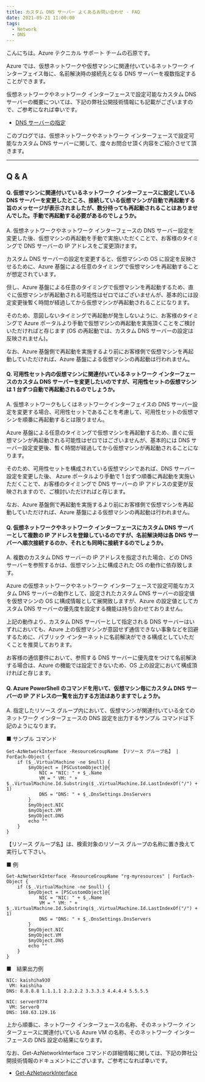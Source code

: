 ```yaml
---
title: カスタム DNS サーバー よくあるお問い合わせ - FAQ
date: 2021-05-21 11:00:00 
tags:
  - Network
  - DNS
---
```


こんにちは。Azure テクニカル サポート チームの石原です。

Azure では、仮想ネットワークや仮想マシンに関連付いているネットワーク インターフェイス毎に、名前解決時の接続先となる DNS サーバーを複数指定することができます。

仮想ネットワークやネットワーク インターフェースで設定可能なカスタム DNS サーバーの概要については、下記の弊社公開技術情報にも記載がございますので、ご参考になれば幸いです。

* [DNS サーバーの指定](https://docs.microsoft.com/ja-jp/azure/virtual-network/virtual-networks-name-resolution-for-vms-and-role-instances#specify-dns-servers)

このブログでは、仮想ネットワークやネットワーク インターフェースで設定可能なカスタム DNS サーバーに関して、度々お問合せ頂く内容をご紹介させて頂きます。

<!-- more -->

---

## Q & A

#### Q. 仮想マシンに関連付いているネットワーク インターフェースに設定している DNS サーバーを変更したところ、接続している仮想マシンが自動で再起動する旨のメッセージが表示されましたが、数分待っても再起動されることはありませんでした。手動で再起動する必要があるのでしょうか。

A. 仮想ネットワークやネットワーク インターフェースの DNS サーバー設定を変更した後、仮想マシンの再起動を手動で実施いただくことで、お客様のタイミングで DNS サーバーの IP アドレスをご変更頂けます。

カスタム DNS サーバーの設定を変更すると、仮想マシンの OS に設定を反映させるために、Azure 基盤による任意のタイミングで仮想マシンを再起動することが想定されています。

但し、Azure 基盤による任意のタイミングで仮想マシンを再起動するため、直ぐに仮想マシンが再起動される可能性はゼロではございませんが、基本的には設定変更後暫く時間が経過してから仮想マシンが再起動されることになります。

そのため、意図しないタイミングで再起動が発生しないように、お客様のタイミングで Azure ポータルより手動で仮想マシンの再起動を実施頂くことをご検討いただければと存じます (OS の再起動では、カスタム DNS サーバーの設定は反映されません)。

なお、Azure 基盤側で再起動を実施するより前にお客様側で仮想マシンを再起動していただければ、Azure 基盤による仮想マシンの再起動は行われません。


#### Q. 可用性セット内の仮想マシンに関連付いているネットワーク インターフェースのカスタム DNS サーバーを変更したいのですが、可用性セットの仮想マシンは 1 台ずつ自動で再起動されるのでしょうか。

A. 仮想ネットワークもしくはネットワークインターフェイスの DNS サーバー設定を変更する場合、可用性セットであることを考慮して、可用性セットの仮想マシンを順番に再起動するとは限りません。

Azure 基盤による任意のタイミングで仮想マシンを再起動するため、直ぐに仮想マシンが再起動される可能性はゼロではございませんが、基本的には DNS サーバー設定変更後、暫く時間が経過してから仮想マシンが再起動されることになります。

そのため、可用性セットを構成されている仮想マシンであれば、DNS サーバー設定を変更した後、 Azure ポータルより手動で 1 台ずつ順番に再起動を実施いただくことで、お客様のタイミングで DNS サーバーの IP アドレスの変更が反映されますので、ご検討いただければと存じます。

なお、Azure 基盤側で再起動を実施するより前にお客様側で仮想マシンを再起動していただければ、Azure 基盤による仮想マシンの再起動は行われません。


#### Q. 仮想ネットワークやネットワーク インターフェースにカスタム DNS サーバーとして複数の IP アドレスを登録しているのですが、名前解決時は各 DNS サーバーへ順次接続するのか、それとも同時に接続するのでしょうか。

A. 複数のカスタム DNS サーバーの IP アドレスを指定された場合、どの DNS サーバーを参照するかは、仮想マシン上に構成された OS の動作に依存致します。

Azure の仮想ネットワークやネットワーク インターフェースで設定可能なカスタム DNS サーバーの動作として、設定されたカスタム DNS サーバーの設定値を仮想マシンの OS に構成情報として展開致しますが、Azure の設定値としてカスタム DNS サーバーの優先度を設定する機能は持ち合わせておりません。

上記の動作より、カスタム DNS サーバーとして指定される DNS サーバーはいずれにおいても、Azure 上の仮想マシンが意図せず通信できない事象などを回避するために、パブリック インターネットに名前解決ができる構成としていただくことを推奨しております。

お客様の通信要件において、参照する DNS サーバーに優先度をつけて名前解決する場合は、Azure の機能では設定できないため、OS 上の設定において構成頂ければと存じます。


#### Q. Azure PowerShell のコマンドを用いて、仮想マシン毎にカスタム DNS サーバーの IP アドレスの一覧を出力する方法はありますでしょうか。

A. 指定したリソース グループ内において、仮想マシンが関連付いている全てのネットワーク インターフェースの DNS 設定を出力するサンプル コマンドは下記のようになります。

■ サンプル コマンド

```
Get-AzNetworkInterface -ResourceGroupName 【リソース グループ名】 | ForEach-Object {
    if ($_.VirtualMachine -ne $null) {
        $myObject = [PSCustomObject]@{
            NIC = "NIC: " + $_.Name
            VM = " VM: " + $_.VirtualMachine.Id.Substring($_.VirtualMachine.Id.LastIndexOf("/") + 1)
            DNS = "DNS: " + $_.DnsSettings.DnsServers
        }
        $myObject.NIC
        $myObject.VM
        $myObject.DNS
        echo ""
    }
}
```

【リソース グループ名】は、検索対象のリソース グループの名称に置き換えて実行して下さい。

■ 例

```
Get-AzNetworkInterface -ResourceGroupName "rg-myresources" | ForEach-Object {
    if ($_.VirtualMachine -ne $null) {
        $myObject = [PSCustomObject]@{
            NIC = "NIC: " + $_.Name
            VM = " VM: " + $_.VirtualMachine.Id.Substring($_.VirtualMachine.Id.LastIndexOf("/") + 1)
            DNS = "DNS: " + $_.DnsSettings.DnsServers
        }
        $myObject.NIC
        $myObject.VM
        $myObject.DNS
        echo ""
    }
}
```

■　結果出力例

```
NIC: kaishiha930
 VM: kaishiha
DNS: 8.8.8.8 1.1.1.1 2.2.2.2 3.3.3.3 4.4.4.4 5.5.5.5

NIC: server0774
 VM: Server0
DNS: 168.63.129.16
```

上から順番に、ネットワーク インターフェースの名称、そのネットワーク インターフェースに関連付いている Azure VM の名称、そのネットワーク インターフェースの DNS 設定の結果になります。

なお、Get-AzNetworkInterface コマンドの詳細情報に関しては、下記の弊社公開技術情報のドキュメントにございます。ご参考になれば幸いです。

* [Get-AzNetworkInterface](https://docs.microsoft.com/en-us/powershell/module/az.network/get-aznetworkinterface?view=azps-4.3.0)

